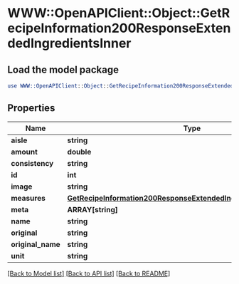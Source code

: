 # WWW::OpenAPIClient::Object::GetRecipeInformation200ResponseExtendedIngredientsInner

## Load the model package
```perl
use WWW::OpenAPIClient::Object::GetRecipeInformation200ResponseExtendedIngredientsInner;
```

## Properties
Name | Type | Description | Notes
------------ | ------------- | ------------- | -------------
**aisle** | **string** |  | 
**amount** | **double** |  | 
**consistency** | **string** |  | 
**id** | **int** |  | 
**image** | **string** |  | 
**measures** | [**GetRecipeInformation200ResponseExtendedIngredientsInnerMeasures**](GetRecipeInformation200ResponseExtendedIngredientsInnerMeasures.md) |  | [optional] 
**meta** | **ARRAY[string]** |  | [optional] 
**name** | **string** |  | 
**original** | **string** |  | 
**original_name** | **string** |  | 
**unit** | **string** |  | 

[[Back to Model list]](../README.md#documentation-for-models) [[Back to API list]](../README.md#documentation-for-api-endpoints) [[Back to README]](../README.md)



